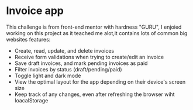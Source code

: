 # Invoice app
This challenge is from front-end mentor with hardness "GURU", I enjoied working on this project as it teached me alot,it contains lots of common big websites features:

- Create, read, update, and delete invoices
- Receive form validations when trying to create/edit an invoice
- Save draft invoices, and mark pending invoices as paid
- Filter invoices by status (draft/pending/paid)
- Toggle light and dark mode
- View the optimal layout for the app depending on their device's screen size
- Keep track of any changes, even after refreshing the browser wiht loacalStorage
